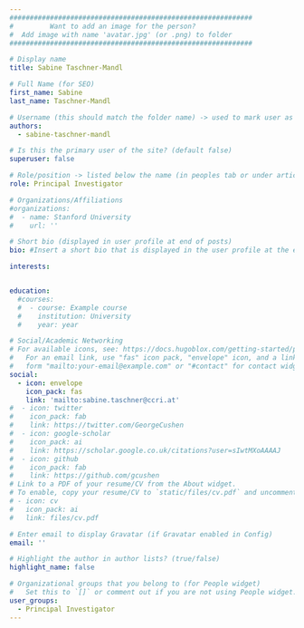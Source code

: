 ```yaml
---
############################################################
#         Want to add an image for the person?
#  Add image with name 'avatar.jpg' (or .png) to folder
############################################################

# Display name
title: Sabine Taschner-Mandl

# Full Name (for SEO)
first_name: Sabine
last_name: Taschner-Mandl

# Username (this should match the folder name) -> used to mark user as the author of a post
authors:
  - sabine-taschner-mandl

# Is this the primary user of the site? (default false)
superuser: false

# Role/position -> listed below the name (in peoples tab or under articles/events)
role: Principal Investigator

# Organizations/Affiliations
#organizations:
#  - name: Stanford University
#    url: ''

# Short bio (displayed in user profile at end of posts)
bio: #Insert a short bio that is displayed in the user profile at the end of a post.

interests:


education:
  #courses:
  #  - course: Example course
  #    institution: University
  #    year: year

# Social/Academic Networking
# For available icons, see: https://docs.hugoblox.com/getting-started/page-builder/#icons
#   For an email link, use "fas" icon pack, "envelope" icon, and a link in the
#   form "mailto:your-email@example.com" or "#contact" for contact widget.
social:
  - icon: envelope
    icon_pack: fas
    link: 'mailto:sabine.taschner@ccri.at'
#  - icon: twitter
#    icon_pack: fab
#    link: https://twitter.com/GeorgeCushen
#  - icon: google-scholar
#    icon_pack: ai
#    link: https://scholar.google.co.uk/citations?user=sIwtMXoAAAAJ
#  - icon: github
#    icon_pack: fab
#    link: https://github.com/gcushen
# Link to a PDF of your resume/CV from the About widget.
# To enable, copy your resume/CV to `static/files/cv.pdf` and uncomment the lines below.
# - icon: cv
#   icon_pack: ai
#   link: files/cv.pdf

# Enter email to display Gravatar (if Gravatar enabled in Config)
email: ''

# Highlight the author in author lists? (true/false)
highlight_name: false

# Organizational groups that you belong to (for People widget)
#   Set this to `[]` or comment out if you are not using People widget.
user_groups:
  - Principal Investigator
---
```

